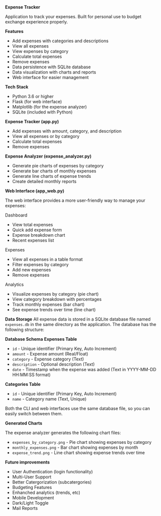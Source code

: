 **Expense Tracker**

Application to track your expenses. Built for personal use to budget exchange experience properly. 

**Features**

- Add expenses with categories and descriptions
- View all expenses
- View expenses by category
- Calculate total expenses
- Remove expenses
- Data persistence with SQLite database
- Data visualization with charts and reports
- Web interface for easier management

**Tech Stack**

- Python 3.6 or higher
- Flask (for web interface)
- Matplotlib (for the expense analyzer)
- SQLite (included with Python)

**Expense Tracker (app.py)**

- Add expenses with amount, category, and description
- View all expenses or by category
- Calculate total expenses
- Remove expenses

**Expense Analyzer (expense_analyzer.py)**

- Generate pie charts of expenses by category
- Generate bar charts of monthly expenses
- Generate line charts of expense trends
- Create detailed monthly reports

**Web Interface (app_web.py)**

The web interface provides a more user-friendly way to manage your expenses:

Dashboard
- View total expenses
- Quick add expense form
- Expense breakdown chart
- Recent expenses list

Expenses
- View all expenses in a table format
- Filter expenses by category
- Add new expenses
- Remove expenses

Analytics
- Visualize expenses by category (pie chart)
- View category breakdown with percentages
- Track monthly expenses (bar chart)
- See expense trends over time (line chart)

**Data Storage**
All expense data is stored in a SQLite database file named `expenses.db` in the same directory as the application. The database has the following structure:

**Database Schema**
**Expenses Table**
- `id` - Unique identifier (Primary Key, Auto Increment)
- `amount` - Expense amount (Real/Float)
- `category` - Expense category (Text)
- `description` - Optional description (Text)
- `date` - Timestamp when the expense was added (Text in YYYY-MM-DD HH:MM:SS format)
  
**Categories Table**
- `id` - Unique identifier (Primary Key, Auto Increment)
- `name` - Category name (Text, Unique)

Both the CLI and web interfaces use the same database file, so you can easily switch between them.

**Generated Charts**

The expense analyzer generates the following chart files:
- `expenses_by_category.png` - Pie chart showing expenses by category
- `monthly_expenses.png` - Bar chart showing expenses by month
- `expense_trend.png` - Line chart showing expense trends over time 

**Future improvements**
- User Authentication (login functionality)
- Multi-User Support
- Better Catergorization (subcatergories)
- Budgeting Features
- Enhanched analytics (trends, etc)
- Mobile Development
- Dark/Light Toggle
- Mail Reports
